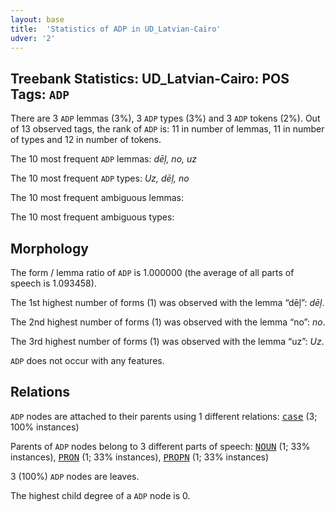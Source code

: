 ```yaml
---
layout: base
title:  'Statistics of ADP in UD_Latvian-Cairo'
udver: '2'
---
```


## Treebank Statistics: UD_Latvian-Cairo: POS Tags: `ADP`

There are 3 `ADP` lemmas (3%), 3 `ADP` types (3%) and 3 `ADP` tokens (2%).
Out of 13 observed tags, the rank of `ADP` is: 11 in number of lemmas, 11 in number of types and 12 in number of tokens.

The 10 most frequent `ADP` lemmas: <em>dēļ, no, uz</em>

The 10 most frequent `ADP` types:  <em>Uz, dēļ, no</em>

The 10 most frequent ambiguous lemmas: 

The 10 most frequent ambiguous types:  



## Morphology

The form / lemma ratio of `ADP` is 1.000000 (the average of all parts of speech is 1.093458).

The 1st highest number of forms (1) was observed with the lemma “dēļ”: <em>dēļ</em>.

The 2nd highest number of forms (1) was observed with the lemma “no”: <em>no</em>.

The 3rd highest number of forms (1) was observed with the lemma “uz”: <em>Uz</em>.

`ADP` does not occur with any features.


## Relations

`ADP` nodes are attached to their parents using 1 different relations: <tt><a href="lv_cairo-dep-case.html">case</a></tt> (3; 100% instances)

Parents of `ADP` nodes belong to 3 different parts of speech: <tt><a href="lv_cairo-pos-NOUN.html">NOUN</a></tt> (1; 33% instances), <tt><a href="lv_cairo-pos-PRON.html">PRON</a></tt> (1; 33% instances), <tt><a href="lv_cairo-pos-PROPN.html">PROPN</a></tt> (1; 33% instances)

3 (100%) `ADP` nodes are leaves.

The highest child degree of a `ADP` node is 0.


